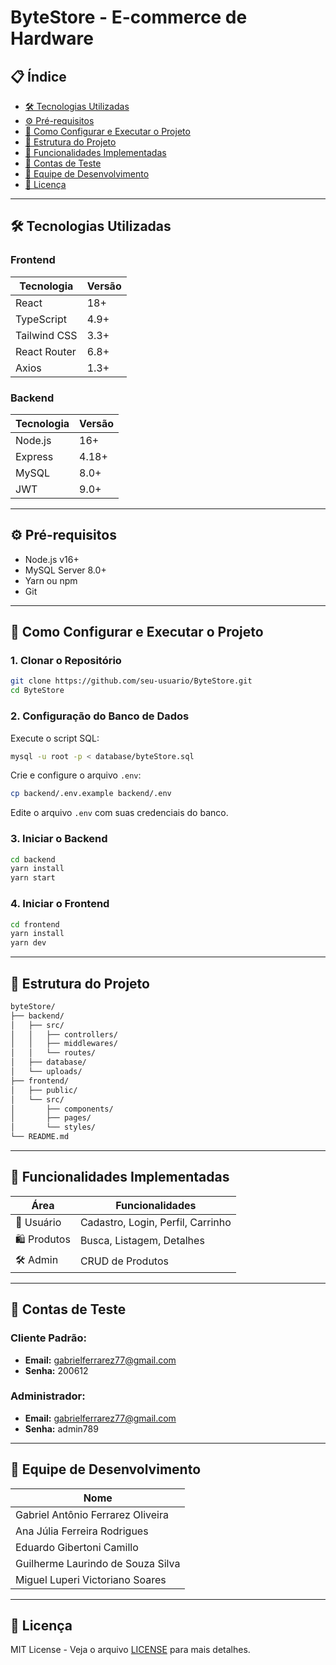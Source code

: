 # ByteStore - E-commerce de Hardware

## 📋 Índice
- [🛠 Tecnologias Utilizadas](#-tecnologias-utilizadas)
- [⚙️ Pré-requisitos](#-pré-requisitos)
- [🚀 Como Configurar e Executar o Projeto](#-como-configurar-e-executar-o-projeto)
- [📂 Estrutura do Projeto](#-estrutura-do-projeto)
- [🔧 Funcionalidades Implementadas](#-funcionalidades-implementadas)
- [🧪 Contas de Teste](#-contas-de-teste)
- [👥 Equipe de Desenvolvimento](#-equipe-de-desenvolvimento)
- [📜 Licença](#-licença)

---

## 🛠 Tecnologias Utilizadas

### Frontend

| Tecnologia     | Versão |
|----------------|--------|
| React          | 18+    |
| TypeScript     | 4.9+   |
| Tailwind CSS   | 3.3+   |
| React Router   | 6.8+   |
| Axios          | 1.3+   |

### Backend

| Tecnologia     | Versão |
|----------------|--------|
| Node.js        | 16+    |
| Express        | 4.18+  |
| MySQL          | 8.0+   |
| JWT            | 9.0+   |

---

## ⚙️ Pré-requisitos

- Node.js v16+
- MySQL Server 8.0+
- Yarn ou npm
- Git

---

## 🚀 Como Configurar e Executar o Projeto

### 1. Clonar o Repositório

```bash
git clone https://github.com/seu-usuario/ByteStore.git
cd ByteStore
```

### 2. Configuração do Banco de Dados

Execute o script SQL:

```bash
mysql -u root -p < database/byteStore.sql
```

Crie e configure o arquivo `.env`:

```bash
cp backend/.env.example backend/.env
```

Edite o arquivo `.env` com suas credenciais do banco.

### 3. Iniciar o Backend

```bash
cd backend
yarn install
yarn start
```

### 4. Iniciar o Frontend

```bash
cd frontend
yarn install
yarn dev
```

---

## 📂 Estrutura do Projeto

```bash
byteStore/
├── backend/
│   ├── src/
│   │   ├── controllers/
│   │   ├── middlewares/
│   │   └── routes/
│   ├── database/
│   └── uploads/
├── frontend/
│   ├── public/
│   └── src/
│       ├── components/
│       ├── pages/
│       └── styles/
└── README.md
```

---

## 🔧 Funcionalidades Implementadas

| Área       | Funcionalidades                         |
|------------|------------------------------------------|
| 👤 Usuário  | Cadastro, Login, Perfil, Carrinho        |
| 🛍️ Produtos | Busca, Listagem, Detalhes               |
| 🛠️ Admin    | CRUD de Produtos                         |

---

## 🧪 Contas de Teste

### Cliente Padrão:

- **Email:** gabrielferrarez77@gmail.com  
- **Senha:** 200612

### Administrador:

- **Email:** gabrielferrarez77@gmail.com  
- **Senha:** admin789

---

## 👥 Equipe de Desenvolvimento

| Nome                                |
|-------------------------------------|
| Gabriel Antônio Ferrarez Oliveira   | 
| Ana Júlia Ferreira Rodrigues        | 
| Eduardo Gibertoni Camillo           | 
| Guilherme Laurindo de Souza Silva   | 
| Miguel Luperi Victoriano Soares     |

---

## 📜 Licença

MIT License - Veja o arquivo [LICENSE](./LICENSE) para mais detalhes.
